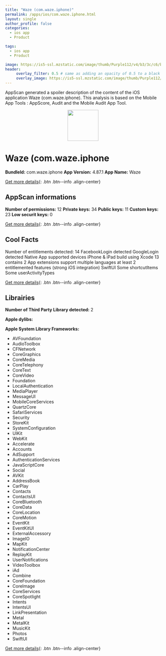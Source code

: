 ```yaml
---
title: "Waze (com.waze.iphone)"
permalink: /apps/ios/com.waze.iphone.html
layout: single
author_profile: false
categories: 
  - ios app 
  - Product 

tags: 
  - ios app 
  - Product 

image: https://is5-ssl.mzstatic.com/image/thumb/Purple112/v4/b3/3c/c6/b33cc6fe-ecf0-c3f1-e2ae-645472a0f21d/AppIcon-0-1x_U007emarketing-0-7-0-85-220.png/512x512bb.jpg
header: 
     overlay_filter: 0.5 # same as adding an opacity of 0.5 to a black background
     overlay_image: https://is5-ssl.mzstatic.com/image/thumb/Purple112/v4/b3/3c/c6/b33cc6fe-ecf0-c3f1-e2ae-645472a0f21d/AppIcon-0-1x_U007emarketing-0-7-0-85-220.png/512x512bb.jpg
---
```

AppScan generated a spoiler description of the content of the iOS application Waze (com.waze.iphone). This analysis is based on the Mobile App Tools : AppScore, Audit and the Mobile Audit App Tool.

  
  
<div style="text-align: center;"><img src="https://is5-ssl.mzstatic.com/image/thumb/Purple112/v4/b3/3c/c6/b33cc6fe-ecf0-c3f1-e2ae-645472a0f21d/AppIcon-0-1x_U007emarketing-0-7-0-85-220.png/512x512bb.jpg" width="100" height="100"></div>  
  
# Waze (com.waze.iphone

**BundleId:** com.waze.iphone
**App Version:** 4.87.1
**App Name:** Waze


[Get more details](/pricing.html){: .btn .btn--info .align-center}  
  
## AppScan informations 

**Number of permissions:** 12
**Private keys:** 34
**Public keys:** 11
**Custom keys:** 23
**Low securit keys:** 0
  
[Get more details](/pricing.html){: .btn .btn--info .align-center}

## Cool Facts

Number of entitlements detected: 14
FacebookLogin detected
GoogleLogin detected
Native App
supported devices iPhone & iPad
build using Xcode 13
contains 2 App extensions
support multiple languages
at least 2 entitlemented features (strong iOS integration)
SwiftUI
Some shortcutItems 
Some userActivityTypes
  
[Get more details](/pricing.html){: .btn .btn--info .align-center}

## Librairies 
**Number of Third Party Library detected:** 2

**Apple dylibs:**


**Apple System Library Frameworks:**
- AVFoundation
- AudioToolbox
- CFNetwork
- CoreGraphics
- CoreMedia
- CoreTelephony
- CoreText
- CoreVideo
- Foundation
- LocalAuthentication
- MediaPlayer
- MessageUI
- MobileCoreServices
- QuartzCore
- SafariServices
- Security
- StoreKit
- SystemConfiguration
- UIKit
- WebKit
- Accelerate
- Accounts
- AdSupport
- AuthenticationServices
- JavaScriptCore
- Social
- AVKit
- AddressBook
- CarPlay
- Contacts
- ContactsUI
- CoreBluetooth
- CoreData
- CoreLocation
- CoreMotion
- EventKit
- EventKitUI
- ExternalAccessory
- ImageIO
- MapKit
- NotificationCenter
- ReplayKit
- UserNotifications
- VideoToolbox
- iAd
- Combine
- CoreFoundation
- CoreImage
- CoreServices
- CoreSpotlight
- Intents
- IntentsUI
- LinkPresentation
- Metal
- MetalKit
- MusicKit
- Photos
- SwiftUI


  
[Get more details](/pricing.html){: .btn .btn--info .align-center}

